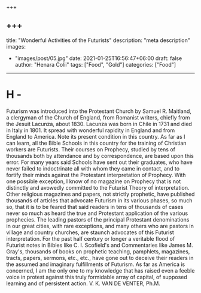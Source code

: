 +++

+++
---
title: "Wonderful Activities of the Futurists"
description: "meta description"
images:
  - "images/post/05.jpg"
date: 2021-01-25T16:56:47+06:00
draft: false
author: "Henara Colii"
tags: ["Food", "Gold"]
categories: ["Food"]
---
# H - 
Futurism was introduced into the Protestant Church by Samuel R. Maitland, a clergyman of the Church of England, from Romanist writers, chiefly from the Jesuit Lacunza, about 1830. Lacunza was born in Chile in 1731 and died in Italy in 1801.
It spread with wonderful rapidity in England and from England to America. Note its present condition in this country.
As far as I can learn, all the Bible Schools in this country for the train­ing of Christian workers are Futurists. Their courses on Prophecy, studied by tens of thousands both by attendance and by correspondence, are based upon this error. For many years said Schools have sent out their graduates, who have never failed to indoctrinate all with whom they came in contact, and to fortify their minds against the Protestant interpretation of Prophecy.
With one possible exception, I know of no magazine on Prophecy that is not distinctly and avowedly committed to the Futurist Theory of interpreta­tion. Other religious magazines and papers, not strictly prophetic, have pub­lished thousands of articles that advocate Futurism in its various phases, so much so, that it is to be feared that said readers in tens of thousands of cases never so much as heard the true and Protestant application of the various prophecies.
The leading pastors of the principal Protestant denominations in our great cities, with rare exceptions, and many others who are pastors in village and country churches, are staunch advocates of this Futurist interpretation.
For the past half century or longer a veritable flood of Futurist notes in Bibles like C. I. Scofield's and Commentaries like James M. Gray's, thousands of books on prophetic teaching, pamphlets, magazines, tracts, papers, sermons, etc., etc., have gone out to deceive their readers in the assumed and imaginary fulfillments of Futurism.
As far as America is concerned, I am the only one to my knowledge that has raised even a feeble voice in protest against this truly formidable array of capital, of supposed learning and of persistent action.
V. K. VAN DE VENTER, Ph.M.